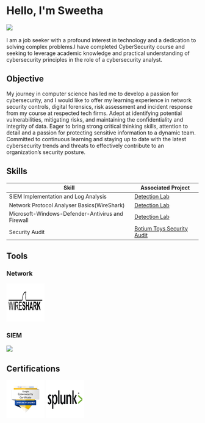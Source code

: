 # Hello, I'm Sweetha
<a href="www.linkedin.com/in/swetha-dasarathan-b9966a40"><img src="https://img.shields.io/badge/-LinkedIn-0072b1?&style=for-the-badge&logo=linkedin&logoColor=white" /></a>



I am a job seeker with a profound interest in technology and a dedication to solving complex problems.I have completed CyberSecurity course and seeking to leverage academic knowledge and practical understanding of cybersecurity principles in the role of a cybersecurity analyst.

## Objective


My journey in computer science has led me to develop a passion for cybersecurity, and I would like to offer my learning experience in network security controls, digital forensics, risk assessment and incident response from my course at respected tech firms. Adept at identifying potential vulnerabilities, mitigating risks, and maintaining the confidentiality and integrity of data. Eager to bring strong critical thinking skills, attention to detail and a passion for protecting sensitive information to a dynamic team. Committed to continuous learning and staying up to date with the latest cybersecurity trends and threats to effectively contribute to an organization’s security posture.

## Skills


| Skill                                                     | Associated Project         |
|-----------------------------------------------            |----------------------------|
| SIEM Implementation and Log Analysis                      | <a href="https://google.com">Detection Lab</a>|
| Network Protocol Analyser Basics(WireShark)               | <a href="https://github.com/SalaiSwetha/WireShark-Project/README.md">Detection Lab</a>|
| Microsoft-Windows-Defender-Antivirus and Firewall         | <a href="https://github.com/SalaiSwetha/Microsoft-Windows-Defender-and-Firewall-.git">Detection Lab</a>|
| Security Audit                                            | <a href="https://github.com/SalaiSwetha/SecurityAudit">Botium Toys Security Audit</a>|

## Tools


### Network
<div>
   <img src="Wireshark.png" alt="WireShark" width="100" height="100" />
   
   
</div>



### SIEM
<div>
   <a href ="https://github.com/SalaiSwetha/Splunk.git">
    <img src="https://img.shields.io/badge/-Splunk-000000?&style=for-the-badge&logo=Splunk&logoColor=white"></a>   
</div>

## Certifications

<div>
<img src="Google Cybersecurity.png" alt="Google Cybersecurity" width="100" height="100" />
<img src="Splunk-Logo.jpg" alt="Splunk" width="100" height="100" />


</div>

